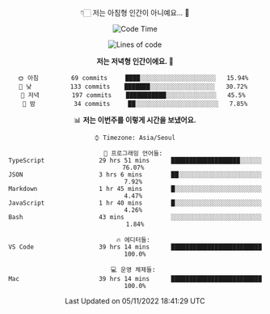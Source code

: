 <div align='center'>
 
👇🏻 저는 아침형 인간이 아니예요... 🙊
 
<!--START_SECTION:waka-->
![Code Time](http://img.shields.io/badge/Code%20Time-2%2C061%20hrs%2016%20mins-blue)

![Lines of code](https://img.shields.io/badge/%EC%A0%80%EB%8A%94%20%EC%97%AC%ED%83%9C%EA%B9%8C%EC%A7%80%20-307%20Thousand%20%EC%A4%84%EC%9D%98%20%EC%BD%94%EB%93%9C%EB%A5%BC%20%EC%9E%91%EC%84%B1%ED%96%88%EC%96%B4%EC%9A%94.-blue)

**저는 저녁형 인간이에요. 🦉** 

```text
🌞 아침         69 commits     ████░░░░░░░░░░░░░░░░░░░░░   15.94% 
🌆 낮　         133 commits    ███████░░░░░░░░░░░░░░░░░░   30.72% 
🌃 저녁         197 commits    ███████████░░░░░░░░░░░░░░   45.5% 
🌙 밤　         34 commits     ██░░░░░░░░░░░░░░░░░░░░░░░   7.85%

```


📊 **저는 이번주를 이렇게 시간을 보냈어요.** 

```text
⌚︎ Timezone: Asia/Seoul

💬 프로그래밍 언어들: 
TypeScript               29 hrs 51 mins      ███████████████████░░░░░░   76.07% 
JSON                     3 hrs 6 mins        ██░░░░░░░░░░░░░░░░░░░░░░░   7.92% 
Markdown                 1 hr 45 mins        █░░░░░░░░░░░░░░░░░░░░░░░░   4.47% 
JavaScript               1 hr 40 mins        █░░░░░░░░░░░░░░░░░░░░░░░░   4.26% 
Bash                     43 mins             ░░░░░░░░░░░░░░░░░░░░░░░░░   1.84%

🔥 에디터들: 
VS Code                  39 hrs 14 mins      █████████████████████████   100.0%

💻 운영 체제들: 
Mac                      39 hrs 14 mins      █████████████████████████   100.0%

```


 Last Updated on 05/11/2022 18:41:29 UTC
<!--END_SECTION:waka-->
 </div>
<!---
Emewjin/Emewjin is a ✨ special ✨ repository because its `README.md` (this file) appears on your GitHub profile.
You can click the Preview link to take a look at your changes.
--->
